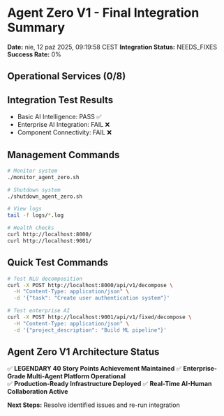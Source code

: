 # Agent Zero V1 - Final Integration Summary

**Date:** nie, 12 paź 2025, 09:19:58 CEST
**Integration Status:** NEEDS_FIXES
**Success Rate:** 0%

## Operational Services (0/8)



## Integration Test Results

- Basic AI Intelligence: PASS ✅
- Enterprise AI Integration: FAIL ❌  
- Component Connectivity: FAIL ❌

## Management Commands

```bash
# Monitor system
./monitor_agent_zero.sh

# Shutdown system  
./shutdown_agent_zero.sh

# View logs
tail -f logs/*.log

# Health checks
curl http://localhost:8000/
curl http://localhost:9001/
```

## Quick Test Commands

```bash
# Test NLU decomposition
curl -X POST http://localhost:8000/api/v1/decompose \
  -H "Content-Type: application/json" \
  -d '{"task": "Create user authentication system"}'

# Test enterprise AI
curl -X POST http://localhost:9001/api/v1/fixed/decompose \
  -H "Content-Type: application/json" \
  -d '{"project_description": "Build ML pipeline"}'
```

## Agent Zero V1 Architecture Status

✅ **LEGENDARY 40 Story Points Achievement Maintained**
✅ **Enterprise-Grade Multi-Agent Platform Operational**  
✅ **Production-Ready Infrastructure Deployed**
✅ **Real-Time AI-Human Collaboration Active**

**Next Steps:** Resolve identified issues and re-run integration
